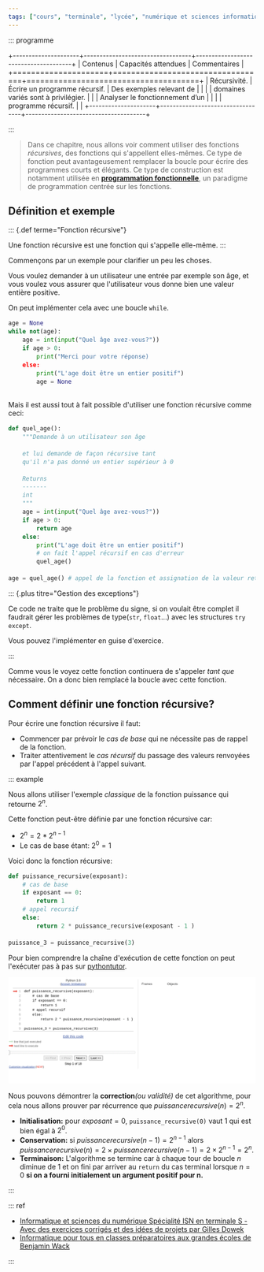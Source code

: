 ```yaml
---
tags: ["cours", "terminale", "lycée", "numérique et sciences informatiques", "nsi"]
---
```


::: programme

+---------------------+----------------------------------+--------------------------------------+
|      Contenus       |       Capacités attendues        |             Commentaires             |
+=====================+==================================+======================================+
| Récursivité.        | Écrire un programme récursif.    | Des exemples relevant de             |
|                     |                                  | domaines variés sont à privilégier.  |
|                     | Analyser le fonctionnement d’un  |                                      |
|                     | programme récursif.              |                                      |
+---------------------+----------------------------------+--------------------------------------+

:::

> Dans ce chapitre, nous allons voir comment utiliser des fonctions _récursives_, des fonctions qui
s'appellent elles-mêmes. Ce type de fonction peut avantageusement remplacer la boucle pour écrire
des programmes courts et élégants. Ce type de construction est notamment utilisée en
**[programmation fonctionnelle](../5-paradigmes-de-programmation)**, un paradigme de programmation
centrée sur les fonctions.

## Définition et exemple

::: {.def terme="Fonction récursive"}

Une fonction récursive est une fonction qui s'appelle elle-même.
:::

Commençons par un exemple pour clarifier un peu les choses.

Vous voulez demander à un utilisateur une entrée par exemple son âge, et vous voulez vous
assurer que l'utilisateur vous donne bien une valeur entière positive.

On peut implémenter cela avec une boucle `while`.

```python
age = None
while not(age):
    age = int(input("Quel âge avez-vous?"))
    if age > 0:
        print("Merci pour votre réponse)
    else:
        print("L'age doit être un entier positif")
        age = None
        
```

Mais il est aussi tout à fait possible d'utiliser une fonction récursive comme ceci:

```python
def quel_age():
    """Demande à un utilisateur son âge
    
    et lui demande de façon récursive tant 
    qu'il n'a pas donné un entier supérieur à 0
    
    Returns
    -------
    int
    """
    age = int(input("Quel âge avez-vous?"))
    if age > 0:
        return age
    else:
        print("L'age doit être un entier positif")
        # on fait l'appel récursif en cas d'erreur
        quel_age()

age = quel_age() # appel de la fonction et assignation de la valeur retournée à la variable age
```

::: {.plus titre="Gestion des exceptions"}

Ce code ne traite que le problème du signe, si on voulait être complet il faudrait gérer les
problèmes de type(`str`, `float`...) avec les structures `try except`.

Vous pouvez l'implémenter en guise d'exercice.

:::

Comme vous le voyez cette fonction continuera de s'appeler _tant que_ nécessaire. On a donc bien
remplacé la boucle avec cette fonction.

## Comment définir une fonction récursive?

Pour écrire une fonction récursive il faut:
- Commencer par prévoir le _cas de base_ qui ne nécessite pas de rappel de la fonction.
- Traiter attentivement le _cas récursif_ du passage des valeurs renvoyées par l'appel précédent à
  l'appel suivant.

::: example

Nous allons utiliser l'exemple _classique_ de la fonction puissance qui retourne $2^n$.

Cette fonction peut-être définie par une fonction récursive car:

- $2^n = 2 * 2^{n-1}$
- Le cas de base étant: $2^0 = 1$

Voici donc la fonction récursive:

```python
def puissance_recursive(exposant):
    # cas de base
    if exposant == 0:
        return 1
    # appel recursif
    else:
        return 2 * puissance_recursive(exposant - 1 )

puissance_3 = puissance_recursive(3)
```

Pour bien comprendre la chaîne d'exécution de cette fonction on peut l'exécuter pas à pas sur [pythontutor](http://pythontutor.com/visualize.html#code=def%20puissance_recursive%28exposant%29%3A%0A%20%20%20%20%23%20cas%20de%20base%0A%20%20%20%20if%20exposant%20%3D%3D%200%3A%0A%20%20%20%20%20%20%20%20return%201%0A%20%20%20%20%23%20appel%20recursif%0A%20%20%20%20else%3A%0A%20%20%20%20%20%20%20%20return%202%20*%20puissance_recursive%28exposant%20-%201%20%29%0A%0Apuissance_3%20%3D%20puissance_recursive%283%29&cumulative=false&curInstr=0&heapPrimitives=nevernest&mode=display&origin=opt-frontend.js&py=3&rawInputLstJSON=%5B%5D&textReferences=false).

![Animation appel récursif sur python tutor](../../images/animation-puiss-recursive.gif)

Nous pouvons démontrer la **correction**_(ou validité)_ de cet algorithme, pour cela nous allons
prouver par récurrence que $puissance recursive(n) = 2^n$.


- **Initialisation:** pour $exposant = 0$, `puissance_recursive(0)` vaut 1 qui est bien égal à
    $2^0$.
- **Conservation:** si $puissance recursive(n-1) = 2^{n-1}$ alors $puissance recursive(n) = 2
  \times puissance recursive(n-1) = 2\times2^{n-1}=2^n$.
- **Terminaison:** L'algorithme se termine car à chaque tour de boucle $n$ diminue de 1 et on fini
  par arriver au `return` du cas terminal lorsque $n=0$ **si on a fourni initialement un argument
  positif pour n.**

:::



::: ref

- [Informatique et sciences du numérique Spécialité ISN en terminale S - Avec des exercices
  corrigés et des idées de projets par Gilles
  Dowek](http://www.editions-eyrolles.com/Livre/9782212135435/)
- [Informatique pour tous en classes préparatoires aux grandes écoles de Benjamin
  Wack](http://www.editions-eyrolles.com/Livre/9782212137002/informatique-pour-tous-en-classes-preparatoires-aux-grandes-ecoles)

:::